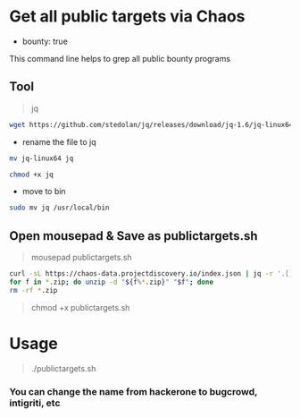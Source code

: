 # Get all public targets via Chaos 

- bounty: true


This command line helps to grep all public bounty programs


## Tool

> jq

```sh
wget https://github.com/stedolan/jq/releases/download/jq-1.6/jq-linux64
```
- rename the file to jq

```sh
mv jq-linux64 jq

chmod +x jq
```

- move to bin

```sh
sudo mv jq /usr/local/bin
```


## Open mousepad & Save as publictargets.sh

> mousepad publictargets.sh

```sh
curl -sL https://chaos-data.projectdiscovery.io/index.json | jq -r '.[] | select(.bounty == true) | select(.platform | contains ("hackerone")) | .URL' | xargs -I@ sh -c 'wget @' 
for f in *.zip; do unzip -d "${f%*.zip}" "$f"; done 
rm -rf *.zip
```

> chmod +x publictargets.sh

# Usage
> ./publictargets.sh

### You can change the name from hackerone to bugcrowd, intigriti, etc


